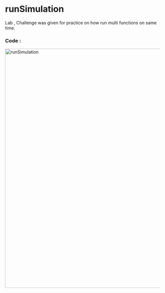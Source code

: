 # runSimulation
Lab , Challenge was given for practice on how run multi functions on same time.

### Code :
<img width="777" alt="runSimulation" src="https://user-images.githubusercontent.com/92260250/144593413-8a9619ff-a529-458b-8552-6eed76336645.png">
